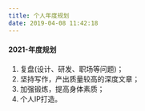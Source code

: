 ```yaml
---
title: 个人年度规划
date: 2019-04-08 11:42:18
---
```


#### 2021-年度规划
1. 复盘(设计、研发、职场等问题)；
2. 坚持写作，产出质量较高的深度文章；
3. 加强锻炼，提高身体素质；
4. 个人IP打造。
